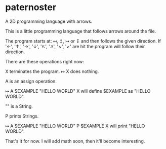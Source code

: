 # paternoster
A 2D programming language with arrows.

This is a little programming language that follows arrows around the file.

The program starts at: ↤, ↥, ↦ or ↧  and then follows the given direction.
If '←', '↑', '→', '↓', '↖', '↗', '↘', '↙' are hit the program will follow their direction.

There are these operations right now:

X terminates the program.
↦ X does nothing.

A is an assign operation.

↦ A $EXAMPLE "HELLO WORLD" X
will define $EXAMPLE as "HELLO WORLD".

"" is a String.

P prints Strings.

↦ A $EXAMPLE "HELLO WORLD" P $EXAMPLE X
will print "HELLO WORLD".

That's it for now. I will add math soon, then it'll become interesting.
